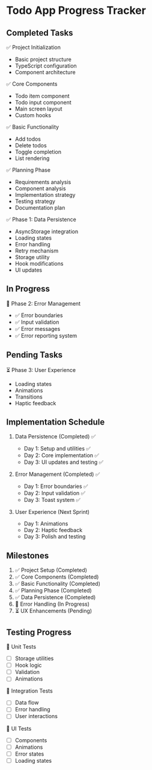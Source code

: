 # Todo App Progress Tracker

## Completed Tasks
✅ Project Initialization
  - Basic project structure
  - TypeScript configuration
  - Component architecture

✅ Core Components
  - Todo item component
  - Todo input component
  - Main screen layout
  - Custom hooks

✅ Basic Functionality
  - Add todos
  - Delete todos
  - Toggle completion
  - List rendering

✅ Planning Phase
  - Requirements analysis
  - Component analysis
  - Implementation strategy
  - Testing strategy
  - Documentation plan

✅ Phase 1: Data Persistence
  - AsyncStorage integration
  - Loading states
  - Error handling
  - Retry mechanism
  - Storage utility
  - Hook modifications
  - UI updates

## In Progress
🔄 Phase 2: Error Management
  - ✅ Error boundaries
  - ✅ Input validation
  - ✅ Error messages
  - ✅ Error reporting system

## Pending Tasks
⏳ Phase 3: User Experience
  - Loading states
  - Animations
  - Transitions
  - Haptic feedback

## Implementation Schedule
1. Data Persistence (Completed) ✅
   - Day 1: Setup and utilities ✅
   - Day 2: Core implementation ✅
   - Day 3: UI updates and testing ✅

2. Error Management (Completed) ✅
   - Day 1: Error boundaries ✅
   - Day 2: Input validation ✅
   - Day 3: Toast system ✅

3. User Experience (Next Sprint)
   - Day 1: Animations
   - Day 2: Haptic feedback
   - Day 3: Polish and testing

## Milestones
1. ✅ Project Setup (Completed)
2. ✅ Core Components (Completed)
3. ✅ Basic Functionality (Completed)
4. ✅ Planning Phase (Completed)
5. ✅ Data Persistence (Completed)
6. 🔄 Error Handling (In Progress)
7. ⏳ UX Enhancements (Pending)

## Testing Progress
📝 Unit Tests
- [ ] Storage utilities
- [ ] Hook logic
- [ ] Validation
- [ ] Animations

📝 Integration Tests
- [ ] Data flow
- [ ] Error handling
- [ ] User interactions

📝 UI Tests
- [ ] Components
- [ ] Animations
- [ ] Error states
- [ ] Loading states 